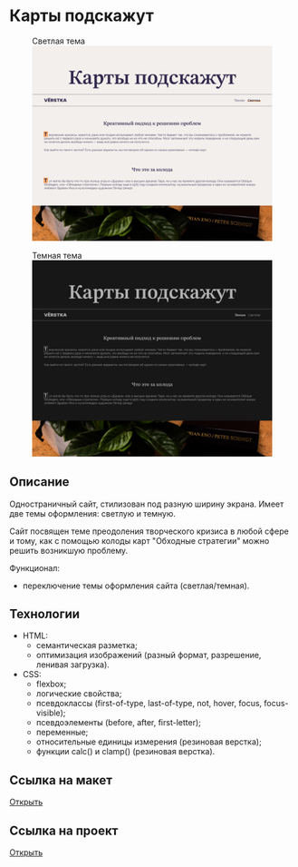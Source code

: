 <h1>Карты подскажут</h1>

<figure>
  <figcaption>Светлая тема</figcaption>
  <img src="./images/project-light.png">
</figure>
<figure>
  <figcaption>Темная тема</figcaption>
  <img src="./images/project-dark.png">
</figure>

<h2>Описание</h2>
<p>Одностраничный сайт, стилизован под разную ширину экрана. Имеет две темы оформления: светлую и темную.</p>
<p>Сайт посвящен теме преодоления творческого кризиса в любой сфере и тому, как с помощью колоды карт "Обходные стратегии" можно решить возникшую проблему.</p>
<p>Функционал:</p>
<ul>
  <li>переключение темы оформления сайта (светлая/темная).</li>
</ul>

<h2>Технологии</h2>
<ul>
  <li>HTML:
    <ul>
      <li>семантическая разметка;</li>
      <li>оптимизация изображений (разный формат, разрешение, ленивая загрузка).</li>
    </ul>
  </li>
  <li>CSS:
    <ul>
      <li>flexbox;</li>
      <li>логические свойства;</li>
      <li>псевдоклассы (first-of-type, last-of-type, not, hover, focus, focus-visible);</li>
      <li>псевдоэлементы (before, after, first-letter);</li>
      <li>переменные;</li>
      <li>относительные единицы измерения (резиновая верстка);</li>
      <li>функции calc() и clamp() (резиновая верстка).</li>
    </ul>
  </li>
</ul>

<h2>Ссылка на макет</h2>
<a href="https://www.figma.com/file/jhUMx3MqqQGIWhfjg0xNvO/%235-Карты-подскажут-(Copy)?node-id=411%3A101&mode=dev">Открыть</a>

<h2>Ссылка на проект</h2>
<a href="https://juliadik.github.io/karty-podskazhut/index.html">Открыть</a>
